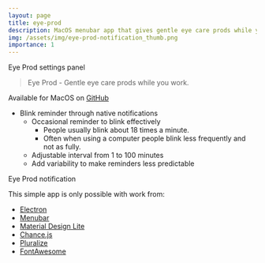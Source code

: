```yaml
---
layout: page
title: eye-prod
description: MacOS menubar app that gives gentle eye care prods while you work
img: /assets/img/eye-prod-notification_thumb.png
importance: 1
---
```


<div class="row">
    <div class="col-sm mt-3 mt-md-0">
        <img class="img-fluid rounded z-depth-1" src="{{ '/assets/img/eye-prod-panel.png' | relative_url }}" alt="" title="example image"/>
    </div>
</div>
<div class="caption">
    Eye Prod settings panel
</div>

> Eye Prod - Gentle eye care prods while you work.

Available for MacOS on [GitHub](https://github.com/alanrice/eye-prod)

* Blink reminder through native notifications
  * Occasional reminder to blink effectively
	 * People usually blink about 18 times a minute.
	 * Often when using a computer people blink less frequently and not as fully.
  * Adjustable interval from 1 to 100 minutes
   * Add variability to make reminders less predictable

<div class="row">
   <div class="col-sm mt-3 mt-md-0">
       <img class="img-fluid rounded z-depth-1" src="{{ '/assets/img/eye-prod-notification.png' | relative_url }}" alt="" title="example image"/>
   </div>
</div>
<div class="caption">
   Eye Prod notification
</div>


This simple app is only possible with work from:
* [Electron](http://electron.atom.io/)
* [Menubar](https://github.com/maxogden/menubar)
* [Material Design Lite](http://www.getmdl.io/)
* [Chance.js](http://chancejs.com/)
* [Pluralize](https://github.com/blakeembrey/pluralize)
* [FontAwesome](https://fortawesome.github.io/Font-Awesome/)
